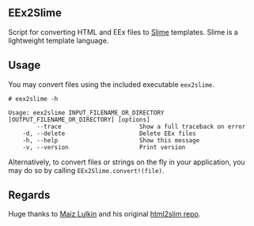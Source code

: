 ## EEx2Slime

Script for converting HTML and EEx files to [Slime](http://slime-lang.com) templates. Slime is a lightweight template language.

## Usage

You may convert files using the included executable `eex2slime`.

    # eex2slime -h

    Usage: eex2slime INPUT_FILENAME_OR_DIRECTORY [OUTPUT_FILENAME_OR_DIRECTORY] [options]
            --trace                      Show a full traceback on error
        -d, --delete                     Delete EEx files
        -h, --help                       Show this message
        -v, --version                    Print version

Alternatively, to convert files or strings on the fly in your application, you may do so by calling `EEx2Slime.convert!(file)`.

## Regards

Huge thanks to [Maiz Lulkin](https://github.com/joaomilho) and his original [html2slim repo](https://github.com/slim-template/html2slim).
